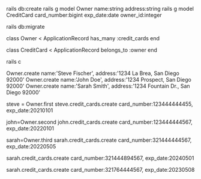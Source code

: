 <!-- Setup
Create a new rails application and database
Create a model for owner
An owner has a name and address, and can have multiple credit cards
Create a model for credit card
A credit card has a number, an expiration date, and an owner  -- DONE


Challenges
Create three owners and save them in the database -->



rails db:create
rails g model Owner name:string address:string
rails g model CreditCard card_number:bigint exp_date:date owner_id:integer

rails db:migrate

class Owner < ApplicationRecord
  has_many :credit_cards
end

class CreditCard < ApplicationRecord
  belongs_to :owner
end

rails c   

Owner.create name:'Steve Fischer', address:'1234 La Brea, San Diego 92000'
Owner.create name:'John Doe', address:'1234 Prospect, San Diego 92000'
Owner.create name:'Sarah Smith', address:'1234 Fountain Dr., San Diego 92000'

<!-- Create a credit card in the database for each owner
Add two more credit cards to one of the owners
Stretch Challenge
Add a credit limit to each card
Find the total credit extended to the owner with multiple credit cards -->

steve = Owner.first
steve.credit_cards.create card_number:123444444455, exp_date:20210101

john=Owner.second
john.credit_cards.create card_number:123444444567, exp_date:20220101

sarah=Owner.third
sarah.credit_cards.create card_number:321444444567, exp_date:20220505

sarah.credit_cards.create card_number:321444894567, exp_date:20240501

sarah.credit_cards.create card_number:321764444567, exp_date:20230508
